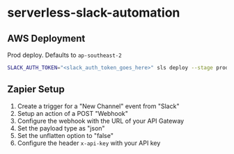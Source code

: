 # serverless-slack-automation

## AWS Deployment

Prod deploy. Defaults to `ap-southeast-2`
```sh
SLACK_AUTH_TOKEN="<slack_auth_token_goes_here>" sls deploy --stage prod
```

## Zapier Setup

1. Create a trigger for a "New Channel" event from "Slack"
1. Setup an action of a POST "Webhook"
1. Configure the webhook with the URL of your API Gateway
1. Set the payload type as "json"
1. Set the unflatten option to "false"
1. Configure the header `x-api-key` with your API key
